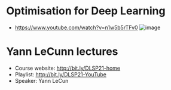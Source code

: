 # Optimisation for Deep Learning
* https://www.youtube.com/watch?v=n1w5b5rTFv0
![image](https://user-images.githubusercontent.com/840903/130052705-b5aaea7c-8701-4521-9372-673841aae81a.png)


# Yann LeCunn lectures

* Course website: http://bit.ly/DLSP21-home
* Playlist: http://bit.ly/DLSP21-YouTube
* Speaker: Yann LeCun
